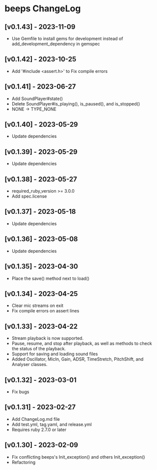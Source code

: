 # beeps ChangeLog


## [v0.1.43] - 2023-11-09

- Use Gemfile to install gems for development instead of add_development_dependency in gemspec


## [v0.1.42] - 2023-10-25

- Add '#include <assert.h>' to Fix compile errors


## [v0.1.41] - 2023-06-27

- Add SoundPlayer#state()
- Delete SoundPlayer#is_playing(), is_paused(), and is_stopped()
- NONE -> TYPE_NONE


## [v0.1.40] - 2023-05-29

- Update dependencies


## [v0.1.39] - 2023-05-29

- Update dependencies


## [v0.1.38] - 2023-05-27

- required_ruby_version >= 3.0.0
- Add spec.license


## [v0.1.37] - 2023-05-18

- Update dependencies


## [v0.1.36] - 2023-05-08

- Update dependencies


## [v0.1.35] - 2023-04-30

- Place the save() method next to load()


## [v0.1.34] - 2023-04-25

- Clear mic streams on exit
- Fix compile errors on assert lines


## [v0.1.33] - 2023-04-22

- Stream playback is now supported.
- Pause, resume, and stop after playback, as well as methods to check the status of the playback.
- Support for saving and loading sound files
- Added Oscillator, MicIn, Gain, ADSR, TimeStretch, PitchShift, and Analyser classes.


## [v0.1.32] - 2023-03-01

- Fix bugs


## [v0.1.31] - 2023-02-27

- Add ChangeLog.md file
- Add test.yml, tag.yaml, and release.yml
- Requires ruby 2.7.0 or later


## [v0.1.30] - 2023-02-09

- Fix conflicting beeps's Init_exception() and others Init_exception()
- Refactoring
